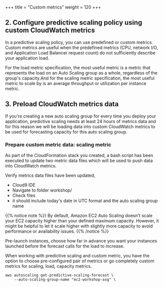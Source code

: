 +++
title = "Custom metrics"
weight = 120
+++


## 2. Configure predictive scaling policy using custom CloudWatch metrics

In a predictive scaling policy, you can use predefined or custom metrics. Custom metrics are useful when the predefined metrics (CPU, network I/O, and Application Load Balancer request count) do not sufficiently describe your application load.

For the load metric specification, the most useful metric is a metric that represents the load on an Auto Scaling group as a whole, regardless of the group's capacity.And for the scaling metric specification, the most useful metric to scale by is an average throughput or utilization per instance metric.

## 3. Preload CloudWatch metrics data

If you're creating a new auto scaling group for every time you deploy your application, predictive scaling needs at least 24 hours of metrics data and for this reason we will be loading data into custom CloudWatch metrics to be used for forecasting capacity for this auto scaling group.

### Prepare custom metric data: scaling metric

As part of the CloudFormation stack you created, a bash script has been executed to update two metric data files which will be used to push data into CloudWatch metrics.

Verify metrics data files have been updated, 
* Cloud9 IDE
* Navigate to folder workshop/
* Check files 
* it should include today's date in UTC format and the auto scaling group name


{{% notice note %}}
By default, Amazon EC2 Auto Scaling doesn't scale your EC2 capacity higher than your defined maximum capacity. However, it might be helpful to let it scale higher with slightly more capacity to avoid performance or availability issues.
{{% /notice %}}

Pre-launch instances, choose how far in advance you want your instances launched before the forecast calls for the load to increase.

When working with predictive scaling and custom metric, you have the option to choose pre-configured pair of metrics or go completely custom metrics for scaling,
load, capacity metrics.



```
aws autoscaling get-predictive-scaling-forecast \
    --auto-scaling-group-name "ec2-workshop-asg" \
```

